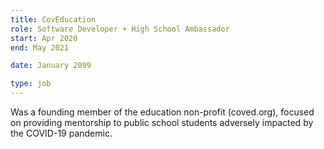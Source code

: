 ```yaml
---
title: CovEducation
role: Software Developer + High School Ambassador
start: Apr 2020
end: May 2021

date: January 2099

type: job
---
```


Was a founding member of the education non-profit (coved.org), focused on providing mentorship to public school students adversely impacted by the COVID-19 pandemic.
